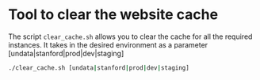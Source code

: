 # Tool to clear the website cache

The script `clear_cache.sh` allows you to clear the cache for all the required instances.
It takes in the desired environment as a parameter [undata|stanford|prod|dev|staging]

```bash
./clear_cache.sh [undata|stanford|prod|dev|staging]
```